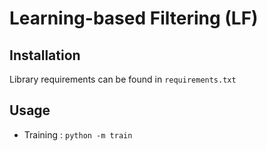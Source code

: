 #  Learning-based Filtering (LF)

## Installation

Library requirements can be found in `requirements.txt`

## Usage

* Training : `python -m train`
